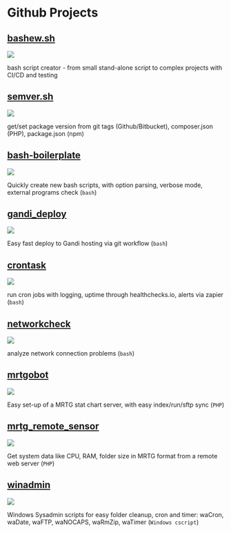 # Github Projects

## [bashew.sh](https://github.com/pforret/bashew)
![](https://github.com/pforret/bashew/raw/master/assets/bashew.png)

bash script creator - from small stand-alone script to complex projects with CI/CD and testing

## [semver.sh](https://github.com/pforret/semver)
![](https://github.com/pforret/semver/raw/master/semver.sh.png)

get/set package version from git tags (Github/Bitbucket), composer.json (PHP), package.json (npm)

## [bash-boilerplate](https://github.com/pforret/bash-boilerplate)
[![](assets/bash-boilerplate.jpg)](https://github.com/pforret/bash-boilerplate)

Quickly create new bash scripts, with option parsing, verbose mode, external programs check (`bash`)

## [gandi_deploy](https://github.com/pforret/gandi_deploy)
[![](assets/gandi_deploy.jpg)](https://github.com/pforret/gandi_deploy)

Easy fast deploy to Gandi hosting via git workflow (`bash`)

## [crontask](https://github.com/pforret/crontask)
[![](assets/crontask.jpg)](https://github.com/pforret/crontask)

run cron jobs with logging, uptime through healthchecks.io, alerts via zapier (`bash`)

## [networkcheck](https://github.com/pforret/networkcheck)
[![](assets/networkcheck.jpg)](https://github.com/pforret/networkcheck)

analyze network connection problems (`bash`)
	
## [mrtgobot](https://github.com/pforret/mrtgobot)
[![](assets/mrtgobot.jpg)](https://github.com/pforret/mrtgobot)

Easy set-up of a MRTG stat chart server, with easy index/run/sftp sync (`PHP`)

## [mrtg\_remote\_sensor](https://github.com/pforret/mrtg_remote_sensor)
[![](assets/mrtg_remote_sensor.jpg)](https://github.com/pforret/mrtg_remote_sensor)

Get system data like CPU, RAM, folder size in MRTG format from a remote web server (`PHP`)

## [winadmin](https://github.com/pforret/WinAdmin)
[![](assets/winadmin.jpg)](https://github.com/pforret/WinAdmin)

Windows Sysadmin scripts for easy folder cleanup, cron and timer:
waCron, waDate, waFTP, waNOCAPS, waRmZip, waTimer  (`Windows cscript`)

